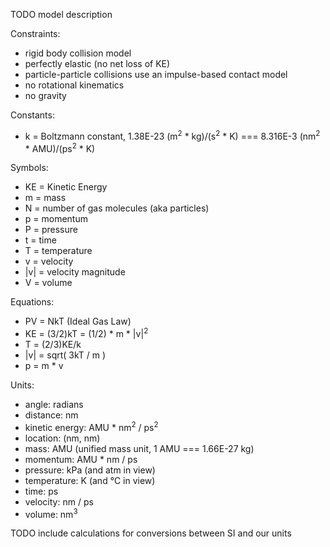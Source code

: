 TODO model description

Constraints:
 
* rigid body collision model
* perfectly elastic (no net loss of KE)
* particle-particle collisions use an impulse-based contact model
* no rotational kinematics
* no gravity

Constants:

* k = Boltzmann constant, 1.38E-23 (m<sup>2</sup> * kg)/(s<sup>2</sup> * K) === 8.316E-3 (nm<sup>2</sup> * AMU)/(ps<sup>2</sup> * K)

Symbols:

* KE = Kinetic Energy
* m = mass
* N = number of gas molecules (aka particles)
* p = momentum
* P = pressure
* t = time
* T = temperature
* v = velocity
* |v| = velocity magnitude
* V = volume
 
Equations:

* PV = NkT  (Ideal Gas Law)
* KE = (3/2)kT = (1/2) * m * |v|<sup>2</sup>
* T = (2/3)KE/k
* |v| = sqrt( 3kT / m )
* p = m * v

Units:

* angle: radians
* distance: nm
* kinetic energy: AMU * nm<sup>2</sup> / ps<sup>2</sup>
* location: (nm, nm)
* mass: AMU (unified mass unit, 1 AMU === 1.66E-27 kg)
* momentum: AMU * nm / ps
* pressure: kPa (and atm in view)
* temperature: K (and °C in view)
* time: ps
* velocity: nm / ps
* volume: nm<sup>3</sup>


TODO include calculations for conversions between SI and our units